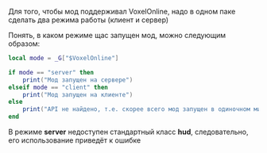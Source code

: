 Для того, чтобы мод поддерживал VoxelOnline, надо в одном паке сделать два режима работы (клиент и сервер)

Понять, в каком режиме щас запущен мод, можно следующим образом:
```lua
local mode = _G["$VoxelOnline"]

if mode == "server" then
	print("Мод запущен на сервере")
elseif mode == "client" then
	print("Мод запущен на клиенте")
else
	print("API не найдено, т.е. скорее всего мод запущен в одиночном мире")
end
```

В режиме **server** недоступен стандартный класс **hud**, следовательно, его использование приведёт к ошибке